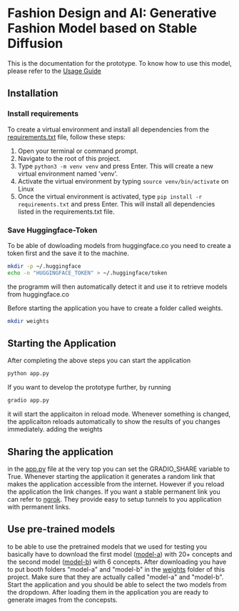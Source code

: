 
# Fashion Design and AI: Generative Fashion Model based on Stable Diffusion

This is the documentation for the prototype. To know how to use this model, please refer to the [Usage Guide](./docs/usage-guide.md)

## Installation

### Install requirements

To create a virtual environment and install all dependencies from the [requirements.txt](./requirements.txt) file, follow these steps:

1. Open your terminal or command prompt.
2. Navigate to the root of this project.
3. Type `python3 -m venv venv` and press Enter. This will create a new virtual environment named 'venv'.
4. Activate the virtual environment by typing `source venv/bin/activate` on Linux 
5. Once the virtual environment is activated, type `pip install -r requirements.txt` and press Enter. This will install all dependencies listed in the requirements.txt file.

### Save Huggingface-Token

To be able of dowloading models from huggingface.co you need to create a token first and the save it to the machine.

```bash
mkdir -p ~/.huggingface
echo -n "HUGGINGFACE_TOKEN" > ~/.huggingface/token
```

the programm will then automatically detect it and use it to retrieve models from huggingface.co

Before starting the application you have to create a folder called weights.

```bash
mkdir weights
```

## Starting the Application

After completing the above steps you can start the application

```bash
python app.py
```
If you want to develop the prototype further, by running 

```bash
gradio app.py
```

it will start the applicaiton in reload mode. Whenever something is changed, the applicaiton reloads automatically to show the results of you changes immediately. 
adding the weights

## Sharing the application
in the [app.py](app.py) file at the very top you can set the GRADIO_SHARE variable to True. Whenever starting the application it generates a random link that makes the application accessible from the internet. However if you reload the application the link changes.
If you want a stable permanent link you can refer to [ngrok](https://ngrok.com/). They provide easy to setup tunnels to you application with permanent links.

## Use pre-trained models
to be able to use the pretrained models that we used for testing you basically have to download the first model ([model-a](https://drive.google.com/drive/folders/1JE81HP16Hp0RbmbtRQzmCMHMnmATZ9_0?usp=share_link)) with 20+ concepts and the second model ([model-b](https://drive.google.com/drive/folders/1hLI7l3Ao0OKls0r5OA8MLuqt9wM9RmO5?usp=share_link)) with 6 concepts.
After downloading you have to put booth folders "model-a" and "model-b" in the [weights](./weights) folder of this project. Make sure that they are actually called "model-a" and "model-b". Start the application and you should be able to select the two models from the dropdown. After loading them in the application you are ready to generate images from the concepsts.
